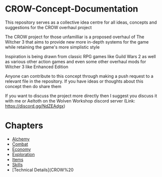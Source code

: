 # CROW-Concept-Documentation
This repository serves as a collective idea centre for all ideas, concepts and suggestions for the CROW overhaul project

The CROW project for those unfamilliar is a proposed overhaul of The Witcher 3 that aims to provide new more in-depth systems for the game while retaining the game's more simplistic style

Inspiration is being drawn from classic RPG games like Guild Wars 2 as well as various other action games and even some other overhaul mods for Witcher 3 like Enhanced Edition

Anyone can contribute to this concept through making a push request to a relevant file in the repository. If you have ideas or thoughts about this concept then do share them

If you want to discuss the project more directly then I suggest you discuss it with me or Aeltoth on the Wolven Workshop discord server (Link: https://discord.gg/NdZEAdgx)

# Chapters
 - [Alchemy](CROW%20Alchemy%20Concepts.md)
 - [Combat](CROW%20Combat%20Concepts.md)
 - [Economy](CROW%20Economy%20Concepts.md)
 - [Exploration](CROW%20Exploration%20Concepts.md)
 - [Items](CROW%20Item%20Concepts.md)
 - [Skills](CROW%20Skills%20Concepts.md)
 - [Technical Details](CROW%20
